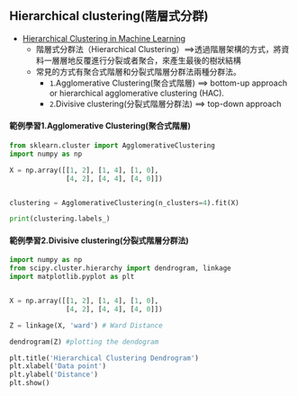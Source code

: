 ## Hierarchical clustering(階層式分群)
- [Hierarchical Clustering in Machine Learning](https://www.geeksforgeeks.org/hierarchical-clustering/)
  - 階層式分群法（Hierarchical Clustering）==>透過階層架構的方式，將資料一層層地反覆進行分裂或者聚合，來產生最後的樹狀結構
  - 常見的方式有聚合式階層和分裂式階層分群法兩種分群法。
    - `1`.Agglomerative Clustering(聚合式階層) ==> bottom-up approach or hierarchical agglomerative clustering (HAC).
    - `2`.Divisive clustering(分裂式階層分群法) ==> top-down approach

#### 範例學習1.Agglomerative Clustering(聚合式階層)
```python
from sklearn.cluster import AgglomerativeClustering
import numpy as np

X = np.array([[1, 2], [1, 4], [1, 0],
              [4, 2], [4, 4], [4, 0]])


clustering = AgglomerativeClustering(n_clusters=4).fit(X)

print(clustering.labels_)
```
#### 範例學習2.Divisive clustering(分裂式階層分群法)
```python
import numpy as np
from scipy.cluster.hierarchy import dendrogram, linkage
import matplotlib.pyplot as plt


X = np.array([[1, 2], [1, 4], [1, 0],
              [4, 2], [4, 4], [4, 0]])

Z = linkage(X, 'ward') # Ward Distance

dendrogram(Z) #plotting the dendogram

plt.title('Hierarchical Clustering Dendrogram')
plt.xlabel('Data point')
plt.ylabel('Distance')
plt.show()
```
